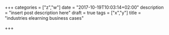 +++
categories = ["z","w"]
date = "2017-10-19T10:03:14+02:00"
description = "insert post description here"
draft = true
tags = ["x","y"]
title = "industries elearning business cases"

+++

